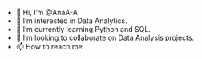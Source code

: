 - 👋 Hi, I’m @AnaA-A
- 👀 I’m interested in Data Analytics.
- 🌱 I’m currently learning Python and SQL.
- 💞️ I’m looking to collaborate on Data Analysis projects.
- 📫 How to reach me 

<!---
AnaA-A/AnaA-A is a ✨ special ✨ repository because its `README.md` (this file) appears on your GitHub profile.
You can click the Preview link to take a look at your changes.
--->
